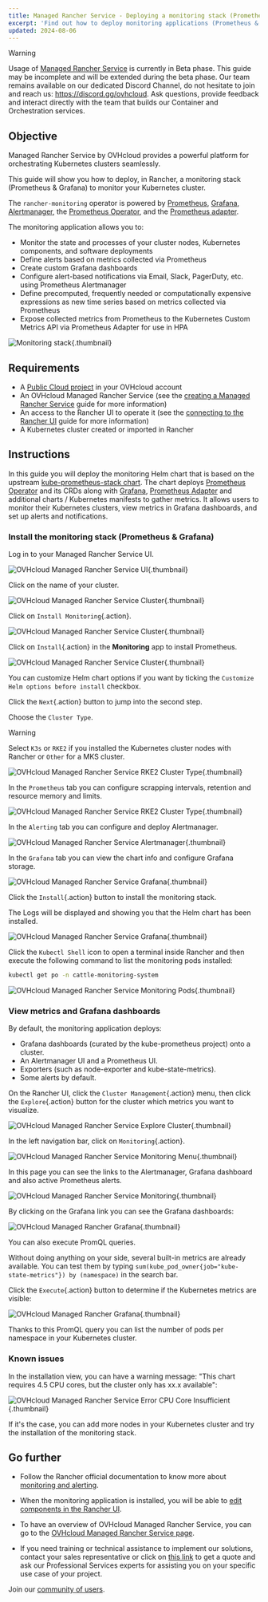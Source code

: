 ```yaml
---
title: Managed Rancher Service - Deploying a monitoring stack (Prometheus & Grafana) in a Kubernetes cluster
excerpt: 'Find out how to deploy monitoring applications (Prometheus & Grafana) in a Kubernetes cluster and display metrics and dashboards on a Managed Rancher Service'
updated: 2024-08-06
---
```


> [!warning]
>
> Usage of [Managed Rancher Service](https://labs.ovhcloud.com/en/managed-rancher-service/) is currently in Beta phase.
> This guide may be incomplete and will be extended during the beta phase. Our team remains available on our dedicated Discord Channel, do not hesitate to join and reach us: <https://discord.gg/ovhcloud>. Ask questions, provide feedback and interact directly with the team that builds our Container and Orchestration services.
>

## Objective

Managed Rancher Service by OVHcloud provides a powerful platform for orchestrating Kubernetes clusters seamlessly. 

This guide will show you how to deploy, in Rancher, a monitoring stack (Prometheus & Grafana) to monitor your Kubernetes cluster.

The `rancher-monitoring` operator is powered by [Prometheus](https://prometheus.io/), [Grafana](https://grafana.com/grafana/), [Alertmanager](https://prometheus.io/docs/alerting/latest/alertmanager/), the [Prometheus Operator](https://github.com/prometheus-operator/prometheus-operator), and the [Prometheus adapter](https://github.com/DirectXMan12/k8s-prometheus-adapter).

The monitoring application allows you to:

- Monitor the state and processes of your cluster nodes, Kubernetes components, and software deployments
- Define alerts based on metrics collected via Prometheus
- Create custom Grafana dashboards
- Configure alert-based notifications via Email, Slack, PagerDuty, etc. using Prometheus Alertmanager
- Define precomputed, frequently needed or computationally expensive expressions as new time series based on metrics collected via Prometheus
- Expose collected metrics from Prometheus to the Kubernetes Custom Metrics API via Prometheus Adapter for use in HPA

![Monitoring stack](images/monitoring-stack.png){.thumbnail}

## Requirements

- A [Public Cloud project](/links/public-cloud/public-cloud) in your OVHcloud account
- An OVHcloud Managed Rancher Service (see the [creating a Managed Rancher Service](/pages/public_cloud/containers_orchestration/managed_rancher_service/create-update-rancher) guide for more information)
- An access to the Rancher UI to operate it (see the [connecting to the Rancher UI](/pages/public_cloud/containers_orchestration/managed_rancher_service/create-update-rancher) guide for more information)
- A Kubernetes cluster created or imported in Rancher

## Instructions

In this guide you will deploy the monitoring Helm chart that is based on the upstream [kube-prometheus-stack chart](https://github.com/prometheus-community/helm-charts/tree/main/charts/kube-prometheus-stack). The chart deploys [Prometheus Operator](https://github.com/prometheus-operator/prometheus-operator) and its CRDs along with [Grafana](https://github.com/grafana/helm-charts/tree/main/charts/grafana), [Prometheus Adapter](https://github.com/prometheus-community/helm-charts/tree/main/charts/prometheus-adapter) and additional charts / Kubernetes manifests to gather metrics. It allows users to monitor their Kubernetes clusters, view metrics in Grafana dashboards, and set up alerts and notifications.

### Install the monitoring stack (Prometheus & Grafana)

Log in to your Managed Rancher Service UI.

![OVHcloud Managed Rancher Service UI](images/rancher-ui.png){.thumbnail}

Click on the name of your cluster.

![OVHcloud Managed Rancher Service Cluster](images/rancher-cluster.png){.thumbnail}

Click on `Install Monitoring`{.action}.

![OVHcloud Managed Rancher Service Cluster](images/rancher-cluster-tools.png){.thumbnail}

Click on `Install`{.action} in the **Monitoring** app to install Prometheus.

![OVHcloud Managed Rancher Service Cluster](images/rancher-install-prom.png){.thumbnail}

You can customize Helm chart options if you want by ticking the `Customize Helm options before install` checkbox.

Click the `Next`{.action} button to jump into the second step.

Choose the `Cluster Type`.

> [!warning]
>
> Select `K3s` or `RKE2` if you installed the Kubernetes cluster nodes with Rancher or `Other` for a MKS cluster.

![OVHcloud Managed Rancher Service RKE2 Cluster Type](images/rancher-rke2.png){.thumbnail}

In the `Prometheus` tab you can configure scrapping intervals, retention and resource memory and limits.

![OVHcloud Managed Rancher Service RKE2 Cluster Type](images/rancher-prometheus.png){.thumbnail}

In the `Alerting` tab you can configure and deploy Alertmanager.

![OVHcloud Managed Rancher Service Alertmanager](images/rancher-alertmanager.png){.thumbnail}

In the `Grafana` tab you can view the chart info and configure Grafana storage.

![OVHcloud Managed Rancher Service Grafana](images/rancher-grafana.png){.thumbnail}

Click the `Install`{.action} button to install the monitoring stack.

The Logs will be displayed and showing you that the Helm chart has been installed.

![OVHcloud Managed Rancher Service Grafana](images/rancher-logs.png){.thumbnail}

Click the `Kubectl Shell` icon to open a terminal inside Rancher and then execute the following command to list the monitoring pods installed:

```bash
kubectl get po -n cattle-monitoring-system
```

![OVHcloud Managed Rancher Service Monitoring Pods](images/rancher-monito-pods.png){.thumbnail}

### View metrics and Grafana dashboards

By default, the monitoring application deploys:

- Grafana dashboards (curated by the kube-prometheus project) onto a cluster.
- An Alertmanager UI and a Prometheus UI.
- Exporters (such as node-exporter and kube-state-metrics).
- Some alerts by default.

On the Rancher UI, click the `Cluster Management`{.action} menu, then click the `Explore`{.action} button for the cluster which metrics you want to visualize.

![OVHcloud Managed Rancher Service Explore Cluster](images/rancher-explore.png){.thumbnail}

In the left navigation bar, click on `Monitoring`{.action}.

![OVHcloud Managed Rancher Service Monitoring Menu](images/rancher-monitoring-menu.png){.thumbnail}

In this page you can see the links to the Alertmanager, Grafana dashboard and also active Prometheus alerts.

![OVHcloud Managed Rancher Service Monitoring](images/rancher-monitoring.png){.thumbnail}

By clicking on the Grafana link you can see the Grafana dashboards:

![OVHcloud Managed Rancher Grafana](images/grafana.png){.thumbnail}

You can also execute PromQL queries.

Without doing anything on your side, several built-in metrics are already available. You can test them by typing `sum(kube_pod_owner{job="kube-state-metrics"}) by (namespace)` in the search bar.

Click the `Execute`{.action} button to determine if the Kubernetes metrics are visible:

![OVHcloud Managed Rancher Grafana](images/promql.png){.thumbnail}

Thanks to this PromQL query you can list the number of pods per namespace in your Kubernetes cluster.

### Known issues

In the installation view, you can have a warning message: "This chart requires 4.5 CPU cores, but the cluster only has xx.x available":

![OVHcloud Managed Rancher Service Error CPU Core Insufficient](images/error-cpu-core-insufficient.png){.thumbnail}

If it's the case, you can add more nodes in your Kubernetes cluster and try the installation of the monitoring stack.

## Go further

- Follow the Rancher official documentation to know more about [monitoring and alerting](https://ranchermanager.docs.rancher.com/v2.5/explanations/integrations-in-rancher/monitoring-and-alerting).

- When the monitoring application is installed, you will be able to [edit components in the Rancher UI](https://ranchermanager.docs.rancher.com/v2.5/explanations/integrations-in-rancher/monitoring-and-alerting/how-monitoring-works#components-exposed-in-the-rancher-ui).

- To have an overview of OVHcloud Managed Rancher Service, you can go to the [OVHcloud Managed Rancher Service page](/links/public-cloud/rancher).

- If you need training or technical assistance to implement our solutions, contact your sales representative or click on [this link](/links/professional-services) to get a quote and ask our Professional Services experts for assisting you on your specific use case of your project.

Join our [community of users](/links/community).
